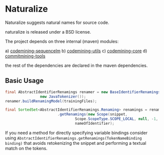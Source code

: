 Naturalize
===============
Naturalize suggests natural names for source code.

naturalize is released under a BSD license.

The project depends on three internal (maven) modules:


a) [codemining-sequencelm](https://github.com/mast-group/codemining-sequencelm)
b) [codemining-utils](https://github.com/mast-group/codemining-utils)
c) [codemining-core](https://github.com/mast-group/codemining-core)
d) [commitmining-tools](https://github.com/mast-group/commitmining-tools)

the rest of the dependencies are declared in the maven dependencies. 



## Basic Usage
```java
final AbstractIdentifierRenamings renamer = new BaseIdentifierRenamings(
				new JavaTokenizer());
renamer.buildRenamingModel(trainingFiles);

final SortedSet<AbstractIdentifierRenamings.Renaming> renamings = renamer
						.getRenamings(new Scope(snippet,
								Scope.ScopeType.SCOPE_LOCAL, null, -1, -1),
								nameOfIdentifier);
```



If you need a method for directly specifying variable bindings consider 
using `AbstractIdentifierRenamings.getRenamings(TokenNameBinding binding)`
that avoids retokenizing the snippet and performing a textual match on the
tokens.
